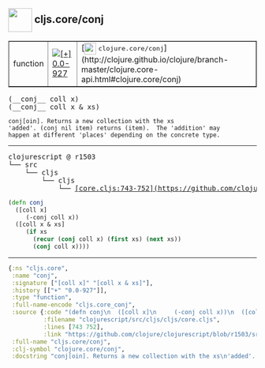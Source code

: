 ## <img width="48px" valign="middle" src="http://i.imgur.com/Hi20huC.png"> cljs.core/conj

 <table border="1">
<tr>
<td>function</td>
<td><a href="https://github.com/cljsinfo/api-refs/tree/0.0-927"><img valign="middle" alt="[+] 0.0-927" src="https://img.shields.io/badge/+-0.0--927-lightgrey.svg"></a> </td>
<td>
[<img height="24px" valign="middle" src="http://i.imgur.com/1GjPKvB.png"> <samp>clojure.core/conj</samp>](http://clojure.github.io/clojure/branch-master/clojure.core-api.html#clojure.core/conj)
</td>
</tr>
</table>

 <samp>
(__conj__ coll x)<br>
(__conj__ coll x & xs)<br>
</samp>

```
conj[oin]. Returns a new collection with the xs
'added'. (conj nil item) returns (item).  The 'addition' may
happen at different 'places' depending on the concrete type.
```

---

 <pre>
clojurescript @ r1503
└── src
    └── cljs
        └── cljs
            └── <ins>[core.cljs:743-752](https://github.com/clojure/clojurescript/blob/r1503/src/cljs/cljs/core.cljs#L743-L752)</ins>
</pre>

```clj
(defn conj
  ([coll x]
     (-conj coll x))
  ([coll x & xs]
     (if xs
       (recur (conj coll x) (first xs) (next xs))
       (conj coll x))))
```


---

```clj
{:ns "cljs.core",
 :name "conj",
 :signature ["[coll x]" "[coll x & xs]"],
 :history [["+" "0.0-927"]],
 :type "function",
 :full-name-encode "cljs.core_conj",
 :source {:code "(defn conj\n  ([coll x]\n     (-conj coll x))\n  ([coll x & xs]\n     (if xs\n       (recur (conj coll x) (first xs) (next xs))\n       (conj coll x))))",
          :filename "clojurescript/src/cljs/cljs/core.cljs",
          :lines [743 752],
          :link "https://github.com/clojure/clojurescript/blob/r1503/src/cljs/cljs/core.cljs#L743-L752"},
 :full-name "cljs.core/conj",
 :clj-symbol "clojure.core/conj",
 :docstring "conj[oin]. Returns a new collection with the xs\n'added'. (conj nil item) returns (item).  The 'addition' may\nhappen at different 'places' depending on the concrete type."}

```
